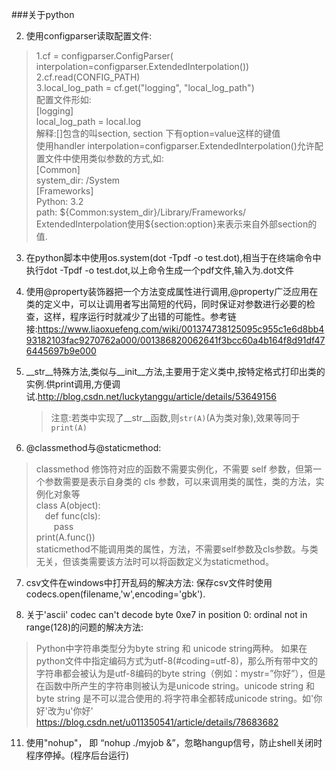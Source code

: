 ﻿###关于python

 2. 使用configparser读取配置文件:
 >1.cf = configparser.ConfigParser(
            interpolation=configparser.ExtendedInterpolation())<br>
 >2.cf.read(CONFIG_PATH)<br>
 >3.local_log_path = cf.get("logging", "local_log_path")<br>
 >配置文件形如:<br>
 >[logging]<br>
 >local_log_path = local.log<br>
 >解释:[]包含的叫section,    section 下有option=value这样的键值<br>
 >使用handler interpolation=configparser.ExtendedInterpolation()允许配置文件中使用类似参数的方式,如:<br>
 >[Common]<br>
 >system_dir: /System<br>
 >[Frameworks]<br>
 >Python: 3.2<br>
 >path: \${Common:system_dir}/Library/Frameworks/<br>
 >ExtendedInterpolation使用${section:option}来表示来自外部section的值.

 3. 在python脚本中使用os.system(dot -Tpdf -o test.dot),相当于在终端命令中执行dot -Tpdf -o test.dot,以上命令生成一个pdf文件,输入为.dot文件
 4. 使用@property装饰器把一个方法变成属性进行调用,@property广泛应用在类的定义中，可以让调用者写出简短的代码，同时保证对参数进行必要的检查，这样，程序运行时就减少了出错的可能性。参考链接:https://www.liaoxuefeng.com/wiki/001374738125095c955c1e6d8bb493182103fac9270762a000/001386820062641f3bcc60a4b164f8d91df476445697b9e000
 5. \__str__特殊方法,类似与\__init__方法,主要用于定义类中,按特定格式打印出类的实例.供print调用,方便调试.http://blog.csdn.net/luckytanggu/article/details/53649156<br>
    > 注意:若类中实现了\__str__函数,则`str(A)`(A为类对象),效果等同于`print(A)`

 6. @classmethod与@staticmethod:
 >classmethod 修饰符对应的函数不需要实例化，不需要 self 参数，但第一个参数需要是表示自身类的 cls 参数，可以来调用类的属性，类的方法，实例化对象等<br>
 > class A(object):<br>
 >&ensp;&ensp;def func(cls):<br>
 >&ensp;&ensp;&ensp;&ensp;pass<br>
 >print(A.func())<br>
 >staticmethod不能调用类的属性，方法，不需要self参数及cls参数。与类无关，但该类需要该方法时可以将函数定义为staticmethod。

 7. csv文件在windows中打开乱码的解决方法: 保存csv文件时使用codecs.open(filename,'w',encoding='gbk').

 8. 关于'ascii' codec can't decode byte 0xe7 in position 0: ordinal not in range(128)的问题的解决方法:
 > Python中字符串类型分为byte string 和 unicode string两种。 如果在python文件中指定编码方式为utf-8(#coding=utf-8)，那么所有带中文的字符串都会被认为是utf-8编码的byte string（例如：mystr=”你好”），但是在函数中所产生的字符串则被认为是unicode string。unicode string 和 byte string 是不可以混合使用的.将字符串全都转成unicode string。如'你好'改为u'你好'
 https://blog.csdn.net/u011350541/article/details/78683682

 11. 使用"nohup"， 即 “nohup ./myjob &”，忽略hangup信号，防止shell关闭时程序停掉。(程序后台运行)